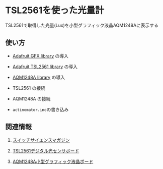 TSL2561を使った光量計
====
TSL2561で取得した光量(Lux)を小型グラフィック液晶AQM1248Aに表示する

使い方
----

+ [Adafruit GFX library](https://github.com/adafruit/Adafruit-GFX-Library) の導入

+ [Adafruit TSL2561 library](https://github.com/adafruit/TSL2561-Arduino-Library) の導入

+ [AQM1248A library](https://github.com/SWITCHSCIENCE/samplecodes/tree/master/AQM1248A_breakout/Arduino/AQM1248A_lib) の導入

+ TSL2561 の接続

+ AQM1248A の接続

+ `actinomator.ino`の書き込み

関連情報
----

1. [スイッチサイエンスマガジン](http://mag.switch-science.com/)

2. [TSL2561デジタル光センサボード](https://www.switch-science.com/catalog/2498/)

3. [AQM1248A小型グラフィック液晶ボード](https://www.switch-science.com/catalog/2608/)
